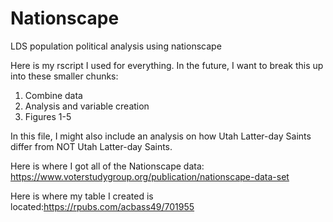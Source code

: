 # Nationscape
LDS population political analysis using nationscape

Here is my rscript I used for everything. In the future, I want to break this up into these smaller chunks:
1. Combine data
2. Analysis and variable creation
3. Figures 1-5

In this file, I might also include an analysis on how Utah Latter-day Saints differ from NOT Utah Latter-day Saints.

Here is where I got all of the Nationscape data: https://www.voterstudygroup.org/publication/nationscape-data-set

Here is where my table I created is located:https://rpubs.com/acbass49/701955
